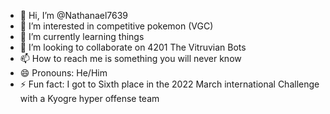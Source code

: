 - 👋 Hi, I’m @Nathanael7639
- 👀 I’m interested in competitive pokemon (VGC)
- 🌱 I’m currently learning things
- 💞️ I’m looking to collaborate on 4201 The Vitruvian Bots
- 📫 How to reach me is something you will never know
- 😄 Pronouns: He/Him
- ⚡ Fun fact: I got to Sixth place in the 2022 March international Challenge with a Kyogre hyper offense team

<!---
Nathanael7639/Nathanael7639 is a ✨ special ✨ repository because its `README.md` (this file) appears on your GitHub profile.
You can click the Preview link to take a look at your changes.
--->

